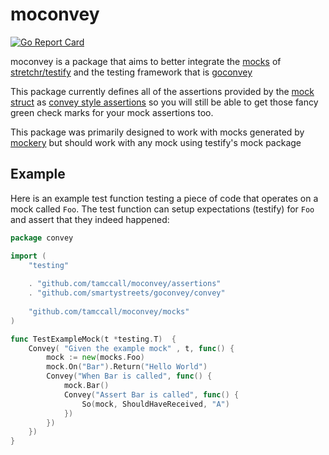 # moconvey
[![Go Report Card](https://goreportcard.com/badge/github.com/tamccall/moconvey)](https://goreportcard.com/report/github.com/tamccall/moconvey)

moconvey is a package that aims to better integrate the [mocks](https://godoc.org/github.com/stretchr/testify/mock)
of [stretchr/testify](https://github.com/stretchr/testify) and the testing framework that is [goconvey](https://github.com/smartystreets/goconvey)

This package currently defines all of the assertions provided by the [mock struct](https://godoc.org/github.com/stretchr/testify/mock#Mock)
as [convey style assertions](https://github.com/smartystreets/goconvey/wiki/Custom-Assertions) so you will still be able
to get those fancy green check marks for your mock assertions too.

This package was primarily designed to work with mocks generated by [mockery](https://github.com/vektra/mockery) but should
work with any mock using testify's mock package

## Example
Here is an example test function testing a piece of code that operates on a mock called `Foo`.
The test function can setup expectations (testify) for `Foo` and assert that they indeed happened:

```go
package convey

import (
	"testing"
	
	. "github.com/tamccall/moconvey/assertions"
	. "github.com/smartystreets/goconvey/convey"
	
	"github.com/tamccall/moconvey/mocks"	
)

func TestExampleMock(t *testing.T)	{
	Convey( "Given the example mock" , t, func() {
		mock := new(mocks.Foo)
		mock.On("Bar").Return("Hello World")
		Convey("When Bar is called", func() {
			mock.Bar()
			Convey("Assert Bar is called", func() {
				So(mock, ShouldHaveReceived, "A")
			})
		})
	})
}
```
